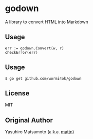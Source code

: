 # godown

A library to convert HTML into Markdown

## Usage

```
err := godown.Convert(w, r)
checkError(err)
```

## Usage

```
$ go get github.com/wormi4ok/godown
```

## License

MIT

## Original Author

Yasuhiro Matsumoto (a.k.a. [mattn](https://github.com/mattn))
